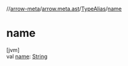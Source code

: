 //[arrow-meta](../../../index.md)/[arrow.meta.ast](../index.md)/[TypeAlias](index.md)/[name](name.md)

# name

[jvm]\
val [name](name.md): [String](https://kotlinlang.org/api/latest/jvm/stdlib/kotlin/-string/index.html)
